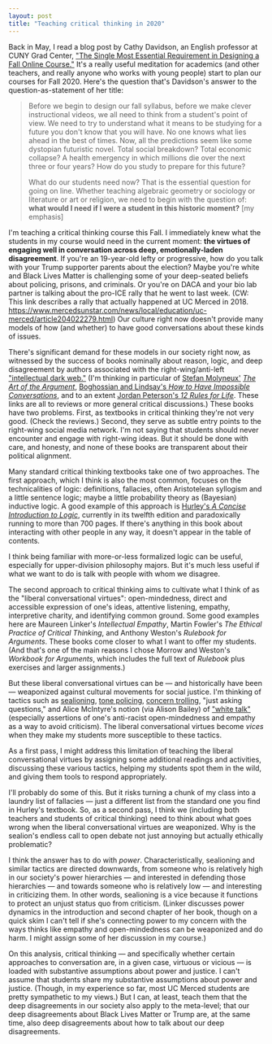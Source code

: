 ```yaml
---
layout: post
title: "Teaching critical thinking in 2020"
---
```


Back in May, I read a blog post by Cathy Davidson, an English professor at CUNY Grad Center, ["The Single Most Essential Requirement in Designing a Fall Online Course."](https://www.hastac.org/blogs/cathy-davidson/2020/05/11/single-most-essential-requirement-designing-fall-online-course)  It's a really useful meditation for academics (and other teachers, and really anyone who works with young people) start to plan our courses for Fall 2020.  Here's the question that's Davidson's answer to the question-as-statement of her title:  

> Before we begin to design our fall syllabus, before we make clever instructional videos, we all need to think from a student's point of view.  We need to try to understand what it means to be studying for a future you don't know that you will have. No one knows what lies ahead in the best of times. Now, all the predictions seem like some dystopian futuristic novel. Total social breakdown? Total economic collapse? A health emergency in which millions die over the next three or four years? How do you study to prepare for this future?
> 
> What do our students need now?  That is the essential question for going on line.  Whether teaching algebraic geometry or sociology or literature or art or religion, we need to begin with the question of: **what would I need if I were a student in this historic moment?** [my emphasis]

I'm teaching a critical thinking course this Fall.  I immediately knew what the students in my course would need in the current moment:  **the virtues of engaging well in conversation across deep, emotionally-laden disagreement**.  If you're an 19-year-old lefty or progressive, how do you talk with your Trump supporter parents about the election?  Maybe you're white and Black Lives Matter is challenging some of your deep-seated beliefs about policing, prisons, and criminals.  Or you're on DACA and your bio lab partner is talking about the pro-ICE rally that he went to last week.  (CW: This link describes a rally that actually happened at UC Merced in 2018.  <https://www.mercedsunstar.com/news/local/education/uc-merced/article204022279.html>)  Our culture right now doesn't provide many models of how (and whether) to have good conversations about these kinds of issues.  

There's significant demand for these models in our society right now, as witnessed by the success of books nominally about reason, logic, and deep disagreement by authors associated with the right-wing/anti-left ["intellectual dark web."](https://en.wikipedia.org/wiki/Intellectual_dark_web)  (I'm thinking in particular of [Stefan Molyneux'](https://medium.com/@cianchartier/a-review-of-stefan-molyneuxs-the-art-of-the-argument-2c1c83fa7802) [*The Art of the Argument*](https://freethoughtblogs.com/pharyngula/2017/09/05/barely-an-argument-a-review-of-the-art-of-the-argument-western-civilizations-last-stand-by-stefan-molyneux/), [Boghossian and Lindsay's *How to Have Impossible Conversations*](https://arcdigital.media/the-political-pick-up-artists-6bcece72bb92), and to an extent [Jordan Peterson's *12 Rules for Life*](https://www.currentaffairs.org/2018/03/the-intellectual-we-deserve).  These links are all to reviews or more general critical discussions.)  These books have two problems.  First, as textbooks in critical thinking they're not very good.  (Check the reviews.)  Second, they serve as subtle entry points to the right-wing social media network.  I'm not saying that students should never encounter and engage with right-wing ideas.  But it should be done with care, and honesty, and none of these books are transparent about their political alignment.  

Many standard critical thinking textbooks take one of two approaches.  The first approach, which I think is also the most common, focuses on the technicalities of logic:  definitions, fallacies, often Aristotelean syllogism and a little sentence logic; maybe a little probability theory as (Bayesian) inductive logic.  A good example of this approach is [Hurley's *A Concise Introduction to Logic*](https://www.google.com/books/edition/A_Concise_Introduction_to_Logic/qGBQAwAAQBAJ), currently in its twelfth edition and paradoxically running to more than 700 pages.  If there's anything in this book about interacting with other people in any way, it doesn't appear in the table of contents.  

I think being familiar with more-or-less formalized logic can be useful, especially for upper-division philosophy majors.  But it's much less useful if what we want to do is talk with people with whom we disagree.  

The second approach to critical thinking aims to cultivate what I think of as the "liberal conversational virtues": open-mindedness, direct and accessible expression of one's ideas, attentive listening, empathy, interpretive charity, and identifying common ground.  Some good examples here are Maureen Linker's *Intellectual Empathy*, Martin Fowler's *The Ethical Practice of Critical Thinking*, and Anthony Weston's *Rulebook for Arguments*.  These books come closer to what I want to offer my students.  (And that's one of the main reasons I chose Morrow and Weston's *Workbook for Arguments*, which includes the full text of *Rulebook* plus exercises and larger assignments.)  

But these liberal conversational virtues can be — and historically have been — weaponized against cultural movements for social justice.  I'm thinking of tactics such as [sealioning](https://en.wikipedia.org/wiki/Sealioning), [tone policing](https://en.wikipedia.org/wiki/Tone_policing), [concern trolling](https://en.wikipedia.org/wiki/Internet_troll#Concern_troll), "just asking questions," and Alice McIntyre's notion (via Alison Bailey) of ["white talk"](https://philpapers.org/rec/BAIWTA) (especially assertions of one's anti-racist open-mindedness and empathy as a way to avoid criticism).  The liberal conversational virtues become *vices* when they make my students more susceptible to these tactics.  

As a first pass, I might address this limitation of teaching the liberal conversational virtues by assigning some additional readings and activities, discussing these various tactics, helping my students spot them in the wild, and giving them tools to respond appropriately.  

I'll probably do some of this.  But it risks turning a chunk of my class into a laundry list of fallacies — just a different list from the standard one you find in Hurley's textbook.  So, as a second pass, I think we (including both teachers and students of critical thinking) need to think about what goes wrong when the liberal conversational virtues are weaponized.  Why is the sealion's endless call to open debate not just annoying but actually ethically problematic?  

I think the answer has to do with *power*.  Characteristically, sealioning and similar tactics are directed downwards, from someone who is relatively high in our society's power hierarchies — and interested in defending those hierarchies — and towards someone who is relatively low — and interesting in criticizing them.  In other words, sealioning is a vice because it functions to protect an unjust status quo from criticism.  (Linker discusses power dynamics in the introduction and second chapter of her book, though on a quick skim I can't tell if she's connecting power to my concern with the ways thinks like empathy and open-mindedness can be weaponized and do harm.  I might assign some of her discussion in my course.)  

On this analysis, critical thinking — and specifically whether certain approaches to conversation are, in a given case, virtuous or vicious — is loaded with substantive assumptions about power and justice.  I can't assume that students share my substantive assumptions about power and justice.  (Though, in my experience so far, most UC Merced students are pretty sympathetic to my views.)  But I can, at least, teach them that the deep disagreements in our society also apply to the meta-level; that our deep disagreements about Black Lives Matter or Trump are, at the same time, also deep disagreements about how to talk about our deep disagreements.  



